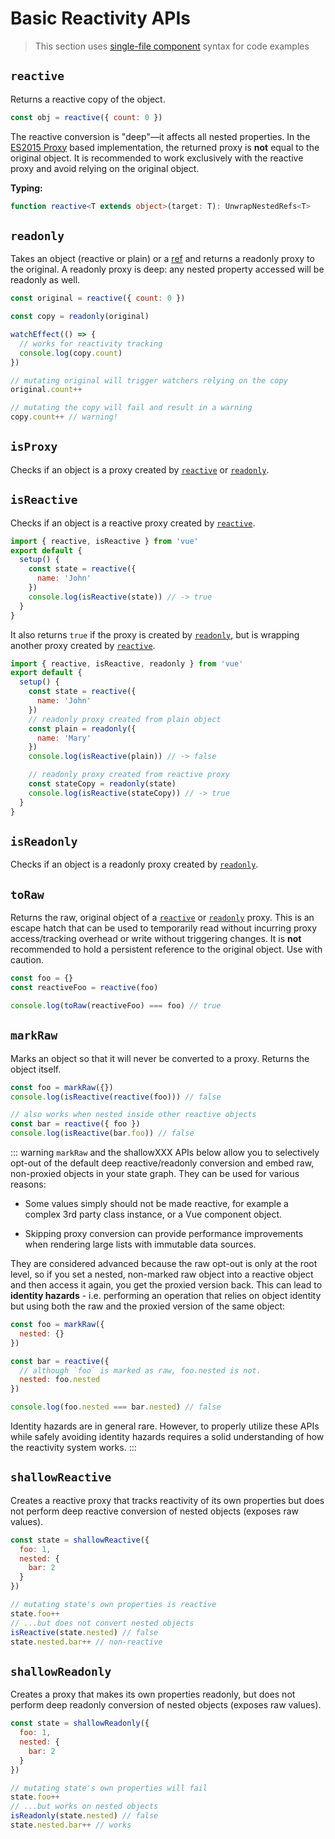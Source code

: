 # Basic Reactivity APIs

> This section uses [single-file component](../guide/single-file-component.html) syntax for code examples

## `reactive`

Returns a reactive copy of the object.

```js
const obj = reactive({ count: 0 })
```

The reactive conversion is "deep"—it affects all nested properties. In the [ES2015 Proxy](https://developer.mozilla.org/en-US/docs/Web/JavaScript/Reference/Global_Objects/Proxy) based implementation, the returned proxy is **not** equal to the original object. It is recommended to work exclusively with the reactive proxy and avoid relying on the original object.

**Typing:**

```ts
function reactive<T extends object>(target: T): UnwrapNestedRefs<T>
```

## `readonly`

Takes an object (reactive or plain) or a [ref](./refs-api.html#ref) and returns a readonly proxy to the original. A readonly proxy is deep: any nested property accessed will be readonly as well.

```js
const original = reactive({ count: 0 })

const copy = readonly(original)

watchEffect(() => {
  // works for reactivity tracking
  console.log(copy.count)
})

// mutating original will trigger watchers relying on the copy
original.count++

// mutating the copy will fail and result in a warning
copy.count++ // warning!
```

## `isProxy`

Checks if an object is a proxy created by [`reactive`](#reactive) or [`readonly`](#readonly).

## `isReactive`

Checks if an object is a reactive proxy created by [`reactive`](#reactive).

```js
import { reactive, isReactive } from 'vue'
export default {
  setup() {
    const state = reactive({
      name: 'John'
    })
    console.log(isReactive(state)) // -> true
  }
}
```

It also returns `true` if the proxy is created by [`readonly`](#readonly), but is wrapping another proxy created by [`reactive`](#reactive).

```js
import { reactive, isReactive, readonly } from 'vue'
export default {
  setup() {
    const state = reactive({
      name: 'John'
    })
    // readonly proxy created from plain object
    const plain = readonly({
      name: 'Mary'
    })
    console.log(isReactive(plain)) // -> false

    // readonly proxy created from reactive proxy
    const stateCopy = readonly(state)
    console.log(isReactive(stateCopy)) // -> true
  }
}
```

## `isReadonly`

Checks if an object is a readonly proxy created by [`readonly`](#readonly).

## `toRaw`

Returns the raw, original object of a [`reactive`](#reactive) or [`readonly`](#readonly) proxy. This is an escape hatch that can be used to temporarily read without incurring proxy access/tracking overhead or write without triggering changes. It is **not** recommended to hold a persistent reference to the original object. Use with caution.

```js
const foo = {}
const reactiveFoo = reactive(foo)

console.log(toRaw(reactiveFoo) === foo) // true
```

## `markRaw`

Marks an object so that it will never be converted to a proxy. Returns the object itself.

```js
const foo = markRaw({})
console.log(isReactive(reactive(foo))) // false

// also works when nested inside other reactive objects
const bar = reactive({ foo })
console.log(isReactive(bar.foo)) // false
```

::: warning
`markRaw` and the shallowXXX APIs below allow you to selectively opt-out of the default deep reactive/readonly conversion and embed raw, non-proxied objects in your state graph. They can be used for various reasons:

- Some values simply should not be made reactive, for example a complex 3rd party class instance, or a Vue component object.

- Skipping proxy conversion can provide performance improvements when rendering large lists with immutable data sources.

They are considered advanced because the raw opt-out is only at the root level, so if you set a nested, non-marked raw object into a reactive object and then access it again, you get the proxied version back. This can lead to **identity hazards** - i.e. performing an operation that relies on object identity but using both the raw and the proxied version of the same object:

```js
const foo = markRaw({
  nested: {}
})

const bar = reactive({
  // although `foo` is marked as raw, foo.nested is not.
  nested: foo.nested
})

console.log(foo.nested === bar.nested) // false
```

Identity hazards are in general rare. However, to properly utilize these APIs while safely avoiding identity hazards requires a solid understanding of how the reactivity system works.
:::

## `shallowReactive`

Creates a reactive proxy that tracks reactivity of its own properties but does not perform deep reactive conversion of nested objects (exposes raw values).

```js
const state = shallowReactive({
  foo: 1,
  nested: {
    bar: 2
  }
})

// mutating state's own properties is reactive
state.foo++
// ...but does not convert nested objects
isReactive(state.nested) // false
state.nested.bar++ // non-reactive
```

## `shallowReadonly`

Creates a proxy that makes its own properties readonly, but does not perform deep readonly conversion of nested objects (exposes raw values).

```js
const state = shallowReadonly({
  foo: 1,
  nested: {
    bar: 2
  }
})

// mutating state's own properties will fail
state.foo++
// ...but works on nested objects
isReadonly(state.nested) // false
state.nested.bar++ // works
```
